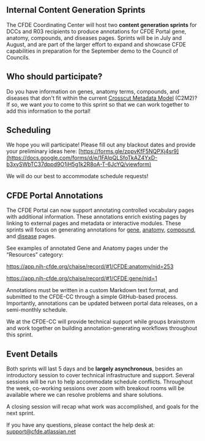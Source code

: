 ## Internal Content Generation Sprints

The CFDE Coordinating Center will host two **content generation sprints** for DCCs and R03 recipients to produce annotations for CFDE Portal gene, anatomy, compounds, and diseases pages. Sprints will be in July and August, and are part of the larger effort to expand and showcase CFDE capabilities in preparation for the September demo to the Council of Councils.

## Who should participate?

Do you have information on genes, anatomy terms, compounds, and diseases that don't fit within the current [Crosscut Metadata Model](https://github.com/nih-cfde/published-documentation/wiki) (C2M2)? If so, we want *you* to come to this sprint so that we can work together to add this information to the portal!

## Scheduling

We hope you will participate! Please fill out any blackout dates and provide your preliminary ideas here: [https://forms.gle/zppvKfF5NQPXj4sr9](https://docs.google.com/forms/d/e/1FAIpQLSfoTkAZ4YxD-b3xySWbTC37dppd9O1jH5g1k2R8oA-T-6JcYQ/viewform) 

We will do our best to accommodate schedule requests!

## CFDE Portal Annotations

The CFDE Portal can now support annotating controlled vocabulary pages with additional information. These annotations enrich existing pages by linking to external pages and metadata or interactive modules. These sprints will focus on generating annotations for [gene](https://app.nih-cfde.org/chaise/record/#1/CFDE:gene/nid=1), [anatomy](https://app.nih-cfde.org/chaise/record/#1/CFDE:anatomy/nid=1), [compound](https://app.nih-cfde.org/chaise/record/#1/CFDE:compound/nid=1), and [disease](https://app.nih-cfde.org/chaise/record/#1/CFDE:disease/nid=1) pages.

See examples of annotated Gene and Anatomy pages under the “Resources” category:

https://app.nih-cfde.org/chaise/record/#1/CFDE:anatomy/nid=253

https://app.nih-cfde.org/chaise/record/#1/CFDE:gene/nid=1

Annotations must be written in a custom Markdown text format, and submitted to the CFDE-CC through a simple GitHub-based process. Importantly, annotations can be updated between portal data releases, on a semi-monthly schedule.

We at the CFDE-CC will provide technical support while groups brainstorm and work together on building annotation-generating workflows throughout this sprint.

## Event Details

Both sprints will last 5 days and be **largely asynchronous**, besides an introductory session to cover technical infrastructure and support. Several sessions will be run to help accommodate schedule conflicts. Throughout the week, co-working sessions over zoom with breakout rooms will be available where we can resolve problems and share solutions.

A closing session will recap what work was accomplished, and goals for the next sprint.

If you have any questions, please contact the help desk at: support@cfde.atlassian.net 
